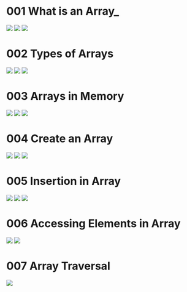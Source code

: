 # 001 What is an Array_
![](Images/2022-10-08-23-53-38.png)
![](Images/2022-10-09-00-11-01.png)
![](Images/2022-10-09-00-12-00.png)

# 002 Types of Arrays
![](Images/2022-10-09-00-13-46.png)
![](Images/2022-10-09-00-17-48.png)
![](Images/2022-10-09-00-18-02.png)

# 003 Arrays in Memory
![](Images/2022-10-09-00-21-42.png)
![](Images/2022-10-09-00-23-27.png)
![](Images/2022-10-09-00-22-41.png)

# 004 Create an Array
![](Images/2022-10-09-07-52-57.png)
![](Images/2022-10-09-07-53-22.png)
![](Images/2022-10-09-08-02-44.png)

# 005 Insertion in Array
![](Images/2022-10-09-08-08-38.png)
![](Images/2022-10-09-08-10-11.png)
![](Images/2022-10-09-08-12-24.png)

# 006 Accessing Elements in Array
![](Images/2022-10-09-10-36-47.png)
![](Images/2022-10-09-15-10-53.png)

# 007 Array Traversal
![](Images/2022-10-09-15-27-46.png)